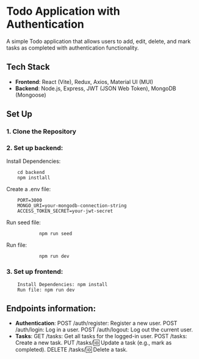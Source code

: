 # Todo Application with Authentication

A simple Todo application that allows users to add, edit, delete, and mark tasks as completed with authentication functionality.

## Tech Stack

- **Frontend**: React (Vite), Redux, Axios, Material UI (MUI)
- **Backend**: Node.js, Express, JWT (JSON Web Token), MongoDB (Mongoose)

## Set Up

### 1. Clone the Repository
### 2. Set up backend:
Install Dependencies: 

        cd backend
        npm instlall

Create a .env file:
                
        PORT=3000
        MONGO_URI=your-mongodb-connection-string
        ACCESS_TOKEN_SECRET=your-jwt-secret
                
Run seed file: 

                npm run seed
Run file: 

                npm run dev                

### 3. Set up frontend:
        Install Dependencies: npm install
        Run file: npm run dev

## Endpoints information:
- **Authentication**:
        POST /auth/register: Register a new user.
        POST /auth/login: Log in a user.
        POST /auth/logout: Log out the current user.
- **Tasks**:
        GET /tasks: Get all tasks for the logged-in user.
        POST /tasks: Create a new task.
        PUT /tasks/:id: Update a task (e.g., mark as completed).
        DELETE /tasks/:id: Delete a task.

